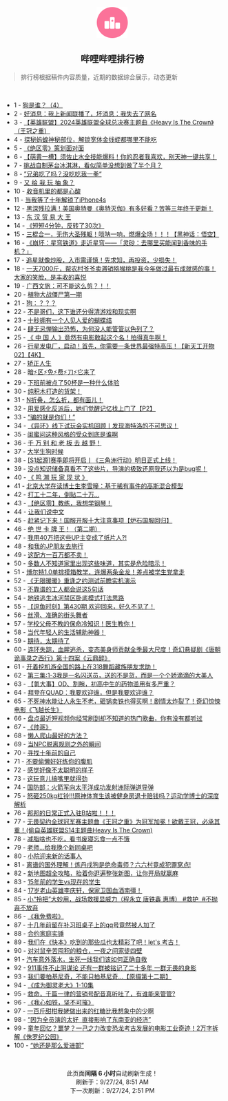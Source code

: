 <div align="center">
    <img src="./assets/icon_rank.png" alt="logo" />
    <h2>哔哩哔哩排行榜</h>
</div>

> 排行榜根据稿件内容质量，近期的数据综合展示，动态更新

<br />

<ul><li><span>1 - <a href=https://www.bilibili.com/BV1LLsYeuEqR>狗是谁？（4）</a></span></li><li><span>2 - <a href=https://www.bilibili.com/BV15YsrefERn>好消息：我上新闻联播了，坏消息：我失去了网名</a></span></li><li><span>3 - <a href=https://www.bilibili.com/BV1apsYeeEYC>【英雄联盟】2024英雄联盟全球总决赛主题曲《Heavy&nbsp;Is&nbsp;The&nbsp;Crown》（王冠之重）</a></span></li><li><span>4 - <a href=https://www.bilibili.com/BV1StsYecEmP>探秘蚂蝗神秘部位，解锁宽体金线蛭都哪里不能吃</a></span></li><li><span>5 - <a href=https://www.bilibili.com/BV1QLsbeQEgM>《绝区零》策划面对面</a></span></li><li><span>6 - <a href=https://www.bilibili.com/BV1umsaetEc6>【萌黄一槽】须佐止水全技能爆料！你的忍者我喜欢，别天神一键共享！</a></span></li><li><span>7 - <a href=https://www.bilibili.com/BV1AVsDeeExC>挑战自制茅台冰淇淋，看似简单没想到做了半个月？</a></span></li><li><span>8 - <a href=https://www.bilibili.com/BV18js6eDEna>”兄弟吃了吗？没吃吃我一拳“</a></span></li><li><span>9 - <a href=https://www.bilibili.com/BV1HQsUefEE2>又&nbsp;给&nbsp;我&nbsp;玩&nbsp;抽&nbsp;象？</a></span></li><li><span>10 - <a href=https://www.bilibili.com/BV1Hjsre6ETt>收音机里的都是心酸</a></span></li><li><span>11 - <a href=https://www.bilibili.com/BV1WVtDe5E2N>当我等了十年解锁了iPhone4s</a></span></li><li><span>12 - <a href=https://www.bilibili.com/BV15EsYeTEu9>黑深残拉满！美国奥特曼《奥特灭伽》有多好看？苦等三年终于更新！</a></span></li><li><span>13 - <a href=https://www.bilibili.com/BV19nxue6EXi>东&nbsp;汉&nbsp;贸&nbsp;易&nbsp;大&nbsp;王</a></span></li><li><span>14 - <a href=https://www.bilibili.com/BV1bYxueYEcs>《短短4分钟，反转了30次》</a></span></li><li><span>15 - <a href=https://www.bilibili.com/BV1Q5sbepE3e>三棍合一，无伤大圣残躯！唢呐一响，燃爆全场！！！【黑神话：悟空】</a></span></li><li><span>16 - <a href=https://www.bilibili.com/BV12tsheHEVm>《崩坏：星穹铁道》走近星穹——「灵砂：去哪里买能闻到香味的手机？」</a></span></li><li><span>17 - <a href=https://www.bilibili.com/BV1DHshexEfg>追星就像炒股，入市需谨慎！先求知，再投资，少损失！</a></span></li><li><span>18 - <a href=https://www.bilibili.com/BV1hRs6eREZk>一天7000斤，帮农村爷爷卖滞销猕猴桃是我今年做过最有成就感的事！大家的笑脸，是丰收的喜悦</a></span></li><li><span>19 - <a href=https://www.bilibili.com/BV1PCsqeiEBn>广西文旅：可不能这么剪？！！</a></span></li><li><span>20 - <a href=https://www.bilibili.com/BV1t2s8enE7Z>植物大战僵尸第一期</a></span></li><li><span>21 - <a href=https://www.bilibili.com/BV1oNsbebE9Y>狗：？？？</a></span></li><li><span>22 - <a href=https://www.bilibili.com/BV1S1saefEmv>不是哥们，这下谁还分得清游戏和现实啊</a></span></li><li><span>23 - <a href=https://www.bilibili.com/BV1VCtneGEgq>十秒拥有一个人见人爱的蝴蝶结</a></span></li><li><span>24 - <a href=https://www.bilibili.com/BV1i2s6ecE8U>肆无忌惮输出恐怖，为何没人能管管以色列了？</a></span></li><li><span>25 - <a href=https://www.bilibili.com/BV1QhsUeVEib>《&nbsp;中&nbsp;国&nbsp;人&nbsp;》竟然有电影敢起这个名！拍得真牛啊！</a></span></li><li><span>26 - <a href=https://www.bilibili.com/BV1WRsXeVEDz>行星发电厂，启动！首先，你需要一条世界最强特高压！【新天工开物02】【4K】</a></span></li><li><span>27 - <a href=https://www.bilibili.com/BV1oxsDesEAg>矫正人生</a></span></li><li><span>28 - <a href=https://www.bilibili.com/BV1pSsUecEru>暗⚡区⚡免⚡费⚡刀⚡它来了</a></span></li><li><span>29 - <a href=https://www.bilibili.com/BV1nrs6eeEcL>下班前被点了50杯是一种什么体验</a></span></li><li><span>30 - <a href=https://www.bilibili.com/BV1PzsYeXETG>纯积木打造的货架！</a></span></li><li><span>31 - <a href=https://www.bilibili.com/BV1DxsYehEAP>N折叠，怎么折，都有面儿！</a></span></li><li><span>32 - <a href=https://www.bilibili.com/BV1Xnxje9EhF>用爱感化反派后，她们觉醒记忆找上门了【P2】</a></span></li><li><span>33 - <a href=https://www.bilibili.com/BV1Byshe6EnR>“骗的就是你们！”</a></span></li><li><span>34 - <a href=https://www.bilibili.com/BV1Jj46eBEPf>《异环》线下试玩会实机回顾丨发现海特洛的不可思议！</a></span></li><li><span>35 - <a href=https://www.bilibili.com/BV1chsmesEN2>闺蜜问这种风格的受众到底是谁啊</a></span></li><li><span>36 - <a href=https://www.bilibili.com/BV1fgsveJEhf>千&nbsp;万&nbsp;别&nbsp;和&nbsp;老&nbsp;板&nbsp;去&nbsp;越&nbsp;野！</a></span></li><li><span>37 - <a href=https://www.bilibili.com/BV1dusbeoEV7>大学生狗时候</a></span></li><li><span>38 - <a href=https://www.bilibili.com/BV1ecseeqEE3>[S1起源]赛季即将开启丨《三角洲行动》明日正式上线！</a></span></li><li><span>39 - <a href=https://www.bilibili.com/BV1EZsUeRE3B>没点知识储备真看不了这些片，导演的极致还原我还以为是bug呢！</a></span></li><li><span>40 - <a href=https://www.bilibili.com/BV1nFsherEyZ>《&nbsp;鸣&nbsp;潮&nbsp;玩&nbsp;家&nbsp;现&nbsp;状&nbsp;》</a></span></li><li><span>41 - <a href=https://www.bilibili.com/BV1xQsXeLEZM>北京大学在读博士生李雪曈：基于稀有事件的高斯混合模型</a></span></li><li><span>42 - <a href=https://www.bilibili.com/BV1cPsYe2EK9>打工十二年，倒贴二十万...</a></span></li><li><span>43 - <a href=https://www.bilibili.com/BV1JGsqeoEav>【绝区零】教练，我想学钢琴！</a></span></li><li><span>44 - <a href=https://www.bilibili.com/BV1PVsrekEPE>让我们说中文</a></span></li><li><span>45 - <a href=https://www.bilibili.com/BV1G7sheFEi8>赶紧记下来！国服开服十大注意事项【炉石国服回归】</a></span></li><li><span>46 - <a href=https://www.bilibili.com/BV1XaszeDEsv>绝&nbsp;世&nbsp;卡&nbsp;牌&nbsp;王！（第二期）</a></span></li><li><span>47 - <a href=https://www.bilibili.com/BV1z4seeSEBa>我用40万把这些UP主变成了纸片人?!</a></span></li><li><span>48 - <a href=https://www.bilibili.com/BV1StsYeFExL>和我的JP朋友去旅行</a></span></li><li><span>49 - <a href=https://www.bilibili.com/BV1iJsUeDEr3>这配方一百万都不卖！</a></span></li><li><span>50 - <a href=https://www.bilibili.com/BV1HPsvesExJ>多数人不知道家里出现这些味道，其实是危险暗示！</a></span></li><li><span>51 - <a href=https://www.bilibili.com/BV1tTsaeRE12>博尔特1.0单排摸箱教学，连爆两条金龙！差点被学生党拿走</a></span></li><li><span>52 - <a href=https://www.bilibili.com/BV14GseeFEKb>《无限暖暖》重逢之约测试前瞻实机演示</a></span></li><li><span>53 - <a href=https://www.bilibili.com/BV1QQsSemExs>不靠谱的工人都会说这5句话</a></span></li><li><span>54 - <a href=https://www.bilibili.com/BV16dszeNE1t>地铁逃生冰河禁区卧底模式打法思路</a></span></li><li><span>55 - <a href=https://www.bilibili.com/BV139sBemEJX>【逗鱼时刻】第430期&nbsp;欢迎回来，好久不见了！</a></span></li><li><span>56 - <a href=https://www.bilibili.com/BV1NHsmehEk2>丝滑、准确的街头舞者</a></span></li><li><span>57 - <a href=https://www.bilibili.com/BV1uJsSe6ETj>学校父母不教的保命冷知识！医生教你！</a></span></li><li><span>58 - <a href=https://www.bilibili.com/BV1uGsmeqEdk>当代年轻人的生活辅助神器！</a></span></li><li><span>59 - <a href=https://www.bilibili.com/BV1jCsBexEUv>期待，太期待了</a></span></li><li><span>60 - <a href=https://www.bilibili.com/BV1TWsQe1EVd>连环失踪，血腥逃杀，变态美身师贡献全季最大尺度！奇幻悬疑剧《唐朝诡事录之西行》第十四案《云鼎醉》</a></span></li><li><span>61 - <a href=https://www.bilibili.com/BV1C6svefERE>开着挖机游全国的路上在318舞蹈藏族朋友求助！</a></span></li><li><span>62 - <a href=https://www.bilibili.com/BV1yVsXe3E56>第三集:1-3我是一名闪送员，送的不是货，而是一个个娇滴滴的大美人</a></span></li><li><span>63 - <a href=https://www.bilibili.com/BV15vsretEGc>【氪大事】OD、割腕，初高中生的药物滥用有多严重？</a></span></li><li><span>64 - <a href=https://www.bilibili.com/BV1hssYeAE2j>拜登在QUAD：我要欢迎谁，但是我要欢迎谁？</a></span></li><li><span>65 - <a href=https://www.bilibili.com/BV1fnsDeZEMz>不死神水能让人永生不老，砸锅卖铁也得买啊！剧情太炸裂了！奇幻惊悚电影《飞越长生》</a></span></li><li><span>66 - <a href=https://www.bilibili.com/BV16yskegEMK>盘点最近短视频你经常刷到却不知道的热门歌曲，你有没有都听过</a></span></li><li><span>67 - <a href=https://www.bilibili.com/BV1rVsDeYEhU>《帅哥》</a></span></li><li><span>68 - <a href=https://www.bilibili.com/BV1AFsYenESV>懒人爬山最好的方法？</a></span></li><li><span>69 - <a href=https://www.bilibili.com/BV16XxueUE1d>当NPC脱离规则之外的瞬间</a></span></li><li><span>70 - <a href=https://www.bilibili.com/BV1GpsYeeEAu>寻找十年前的自己</a></span></li><li><span>71 - <a href=https://www.bilibili.com/BV1mtsheHEJr>不要偷懒好好练你的腹肌</a></span></li><li><span>72 - <a href=https://www.bilibili.com/BV1jVsYe6ELh>感觉好像不太聪明的样子</a></span></li><li><span>73 - <a href=https://www.bilibili.com/BV1NusreLEEK>这玩意儿搞嘴里就得劲</a></span></li><li><span>74 - <a href=https://www.bilibili.com/BV1FLsqeREN3>国防部：火箭军向太平洋成功发射洲际弹道导弹</a></span></li><li><span>75 - <a href=https://www.bilibili.com/BV13ns9exEiW>怒砸250kg杠铃!!!原神体育生该被健身房退卡赔钱吗？运动学博士的深度解析</a></span></li><li><span>76 - <a href=https://www.bilibili.com/BV15CsmejEgw>邦邦的日常正式入驻B站啦！！！</a></span></li><li><span>77 - <a href=https://www.bilibili.com/BV1XJsYevEoQ>无畏契约全球冠军赛主题曲《王冠之重》为冠军加冕！欲戴王冠，必承其重！(偷自英雄联盟S14主题曲Heavy&nbsp;Is&nbsp;The&nbsp;Crown)</a></span></li><li><span>78 - <a href=https://www.bilibili.com/BV11isYeREty>减脂啥也不吃，看书废寝忘食一点不饿</a></span></li><li><span>79 - <a href=https://www.bilibili.com/BV11TsXeLEmB>老师…给我换个新同桌吧</a></span></li><li><span>80 - <a href=https://www.bilibili.com/BV1Hes6euES3>小院迎来新的话事人</a></span></li><li><span>81 - <a href=https://www.bilibili.com/BV1fisSeZEyw>离谱的国外理解！炼丹戌狗是绝命毒师？六六村竟成犯罪窝点!</a></span></li><li><span>82 - <a href=https://www.bilibili.com/BV1PXtDemEfm>新地图超全攻略，抬着你逛遍整张新图，让你开局就赢麻</a></span></li><li><span>83 - <a href=https://www.bilibili.com/BV1CZsaeUEmH>15年前的学生vs现在的学生</a></span></li><li><span>84 - <a href=https://www.bilibili.com/BV15KsSeJEXH>17岁老山英雄李庆轩，保家卫国血洒南彊！</a></span></li><li><span>85 - <a href=https://www.bilibili.com/BV1KUsaeoEZk>小“拎把”大妙用，战场救援显威力（程永立&nbsp;唐铁鑫&nbsp;惠博）&nbsp;#救护&nbsp;&nbsp;#不抛弃不放弃</a></span></li><li><span>86 - <a href=https://www.bilibili.com/BV13Vs6e9EzG>《我免费啦》</a></span></li><li><span>87 - <a href=https://www.bilibili.com/BV1hisDemEsf>十几年前留在补习班桌子上的qq号竟然被人加了</a></span></li><li><span>88 - <a href=https://www.bilibili.com/BV19tsUeLE54>合约家庭实锤</a></span></li><li><span>89 - <a href=https://www.bilibili.com/BV17ssreNEKK>我们在《快本》吃到的那些瓜也太精彩了吧！let&#39;s&nbsp;考古！</a></span></li><li><span>90 - <a href=https://www.bilibili.com/BV189sBemEik>对对鼠辛苦囤积的粮仓，一夜之间家徒四壁</a></span></li><li><span>91 - <a href=https://www.bilibili.com/BV1G9tmenEX1>汽车意外落水，生死一线我们该如何正确自救</a></span></li><li><span>92 - <a href=https://www.bilibili.com/BV19bsUeyEJu>911事件不止阴谋论&nbsp;还有一群被铭记了二十多年&nbsp;一群无畏的身影</a></span></li><li><span>93 - <a href=https://www.bilibili.com/BV1FWsCeCEw4>我们要拍基尼奇，不能只拍基尼奇...【原摄第十二期】</a></span></li><li><span>94 - <a href=https://www.bilibili.com/BV1ptsme4EjE>《成为御灵老大》1-10集</a></span></li><li><span>95 - <a href=https://www.bilibili.com/BV1P3szeKEL6>救命，千篇一律的营销号配音真听吐了，有谁能来管管?</a></span></li><li><span>96 - <a href=https://www.bilibili.com/BV1nZsteNEZL>《我心如铁，坚不可摧》</a></span></li><li><span>97 - <a href=https://www.bilibili.com/BV1hysae8EkY>一百斤甜柑我姥做出来的红糖比我想象中的少啊</a></span></li><li><span>98 - <a href=https://www.bilibili.com/BV1iKsbefEpf>“因为全员演的太好&nbsp;&nbsp;直接影响了东南亚的经济”</a></span></li><li><span>99 - <a href=https://www.bilibili.com/BV1gosBe1Ewa>童年回忆？噩梦？一己之力改变恐龙考古发展的电影工业奇迹！2万字拆解《侏罗纪公园》</a></span></li><li><span>100 - <a href=https://www.bilibili.com/BV1NKszezEpd>“她还是那么爱进部”</a></span></li></ul>

<br />

<p align=center>此页面<strong>间隔 6 小时</strong>自动刷新生成！<br>刷新于：9/27/24, 8:51 AM<br>下一次刷新：9/27/24, 2:51 PM</p>